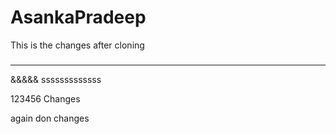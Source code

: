# AsankaPradeep

This is the changes after cloning
#####
*****
&&&&&
sssssssssssss

123456
Changes

again don changes